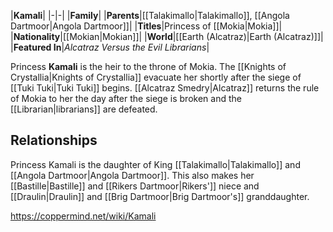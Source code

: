 |**Kamali**|
|-|-|
|**Family**|
|**Parents**|[[Talakimallo\|Talakimallo]], [[Angola Dartmoor\|Angola Dartmoor]]|
|**Titles**|Princess of [[Mokia\|Mokia]]|
|**Nationality**|[[Mokian\|Mokian]]|
|**World**|[[Earth (Alcatraz)\|Earth (Alcatraz)]]|
|**Featured In**|*Alcatraz Versus the Evil Librarians*|

Princess **Kamali** is the heir to the throne of Mokia. The [[Knights of Crystallia\|Knights of Crystallia]] evacuate her shortly after the siege of [[Tuki Tuki\|Tuki Tuki]] begins. [[Alcatraz Smedry\|Alcatraz]] returns the rule of Mokia to her the day after the siege is broken and the [[Librarian\|librarians]] are defeated. 

## Relationships
Princess Kamali is the daughter of King [[Talakimallo\|Talakimallo]] and [[Angola Dartmoor\|Angola Dartmoor]]. This also makes her [[Bastille\|Bastille]] and [[Rikers Dartmoor\|Rikers']] niece and [[Draulin\|Draulin]] and [[Brig Dartmoor\|Brig Dartmoor's]] granddaughter.



https://coppermind.net/wiki/Kamali